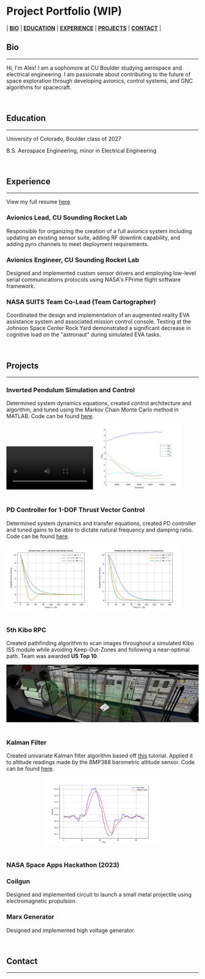 # Project Portfolio (WIP)

<head>
    <meta charset="UTF-8">
    <meta name="viewport" content="width=device-width, initial-scale=1.0">
    <title>Your Profile Page</title>
    <link href="https://cdnjs.cloudflare.com/ajax/libs/font-awesome/6.5.2/css/all.min.css" rel="stylesheet">
    <style>
        .social-icons {
        text-decoration: none;
        color: inherit; /* Use current text color */
        margin-right: 15px; /* Space between icons */
        }
    </style>
    <style>
        .centered-image {
            display: block;  
            margin: 0 auto;  
            max-width: 300px;
            width: 100%;     
            height: auto;    
        }
    </style>
</head>

| [**BIO**](#bio) | [**EDUCATION**](#education) | [**EXPERIENCE**](#experience) | [**PROJECTS**](#projects) | [**CONTACT**](#contact) |

## Bio <a name="bio"></a>

<hr>

Hi, I'm Alex! I am a sophomore at CU Boulder studying aerospace and electrical engineering. I am passionate about contributing to the future of space exploration through developing avionics, control systems, and GNC algorithms for spacecraft.

<br>

## Education <a name="edu"></a>

<hr>

University of Colorado, Boulder class of 2027

B.S. Aerospace Engineering, minor in Electrical Engineering

<br>

## Experience <a name="exp"></a>

<hr>

View my full resume [here](Alex_Reich_2024-7_Resume.pdf)

### Avionics Lead, CU Sounding Rocket Lab

Responsible for organizing the creation of a full avionics system including updating an existing sensor suite, adding RF downlink capability, and adding pyro channels to meet deployment requirements.

### Avionics Engineer, CU Sounding Rocket Lab

Designed and implemented custom sensor drivers and employing low-level serial communications protocols using NASA's FPrime flight software framework.

### NASA SUITS Team Co-Lead (Team Cartographer)

Coordinated the design and implementation of an augmented reality EVA assistance system and associated mission control console. Testing at the Johnson Space Center Rock Yard demonstrated a significant decrease in cognitive load on the "astronaut" during simulated EVA tasks.

<br>

## Projects <a name="proj"></a>

<hr>

### Inverted Pendulum Simulation and Control

Determined system dynamics equations, created control architecture and algorithm, and tuned using the Markov Chain Monte Carlo method in MATLAB. Code can be found [here](https://github.com/areich128/ControlAlgorithms/tree/master/MCMC).

<div>
    <video controls style="width: 45%; height: auto; margin-left: auto; margin-right: auto;">
        <source src="pendulum_swingup.mp4" type="video/mp4">
    </video>
    <img src="MCMC10k_updownfinal.jpg" alt="Gains through tuning process with 10k iterations" style="width: 45%; height: auto; margin-left: auto; margin-right: auto;">
</div>
<br>

### PD Controller for 1-DOF Thrust Vector Control

Determined system dynamics and transfer equations, created PD controller and tuned gains to be able to dictate natural frequency and damping ratio. Code can be found [here](https://github.com/areich128/ControlAlgorithms/tree/master/PD_Algo).

<div>
    <img src="damping.png" alt="Angle of deflection of 'rocket' when run with varying damping ratios" style="width: 45%; height: auto; margin-left: auto; margin-right: auto;">
    <img src="W_n.png" alt="Angle of deflection of 'rocket' when run with varying natural frequencies" style="width: 45%; height: auto; margin-left: auto; margin-right: auto;">
</div>
<br>

### 5th Kibo RPC

Created pathfinding algorithm to scan images throughout a simulated Kibo ISS module while avoiding Keep-Out-Zones and following a near-optimal path. Team was awarded **US Top 10**.

<div>
    <img src="kibo_traversal.png" alt="AstroBee robot traversing simulated ISS module" style="width: 100%; height: auto; margin-left: auto; margin-right: auto;">
</div>
<br>

### Kalman Filter

Created univariate Kalman filter algorithm based off [this](https://www.kalmanfilter.net/alphabeta.html) tutorial. Applied it to altitude readings made by the BMP388 barometric altitude sensor. Code can be found [here](https://github.com/areich128/KalmanFilter).

<div>
    <img src="filteredAltitude.png" alt="Filtered altitude sensing. Lag in filtered data was later fixed by increasing process noise variance." class="centered-image">
</div>
<br>

### NASA Space Apps Hackathon (2023)

### Coilgun

Designed and implemented circuit to launch a small metal projectile using electromagnetic propulsion.

### Marx Generator

Designed and implemented high voltage generator.

<br>



<!-- [General Engineering Projects](https://areich128.github.io/Projects/projects.html)

[Software Projects](https://areich128.github.io/Software/software.html)

[Circuit Design Projects](https://areich128.github.io/CircuitDesign/circuitdes.html) -->


## Contact <a name="contact" style="text-align: center;"></a>

<hr>

<div style="display: flex; justify-content: space-between;">
    <div style="width: 30%; text-align: center;">
        <a href="alre8317@colorado.edu" target="_blank" class="social-icons">
            <i class="fa fa-envelope fa-2x"></i>
        </a>
    </div>
    <div style="width: 30%; text-align: center;">
        <a href="https://www.linkedin.com/in/alex-reich-650683252/" target="_blank" class="social-icons">
            <i class="fab fa-linkedin fa-2x"></i>
        </a>
    </div>
    <div style="width: 30%; text-align: center;">
        <a href="https://github.com/areich128" target="_blank" class="social-icons">
            <i class="fab fa-github fa-2x"></i>
        </a>
    </div>
</div>